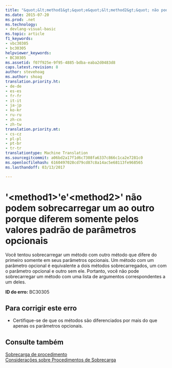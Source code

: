 ```yaml
---
title: "&quot;&lt;method1&gt;&quot;e&quot;&lt;method2&gt;&quot; não podem sobrecarregar um ao outro porque diferem somente pelos valores padrão de parâmetros opcionais | Documentos do Microsoft"
ms.date: 2015-07-20
ms.prod: .net
ms.technology:
- devlang-visual-basic
ms.topic: article
f1_keywords:
- vbc30305
- bc30305
helpviewer_keywords:
- BC30305
ms.assetid: f07f925e-9f95-4885-bdba-eaba2d0483d8
caps.latest.revision: 8
author: stevehoag
ms.author: shoag
translation.priority.ht:
- de-de
- es-es
- fr-fr
- it-it
- ja-jp
- ko-kr
- ru-ru
- zh-cn
- zh-tw
translation.priority.mt:
- cs-cz
- pl-pl
- pt-br
- tr-tr
translationtype: Machine Translation
ms.sourcegitcommit: a06bd2a17f1d6c7308fa6337c866c1ca2e7281c0
ms.openlocfilehash: 6160497028cd79cd87c8a14ac5e68113fe968565
ms.lasthandoff: 03/13/2017

---
```

# <a name="39ltmethod1gt39-and-39ltmethod2gt39-cannot-overload-each-other-because-they-differ-only-by-the-default-values-of-optional-parameters"></a>'&lt;method1&gt;'e'&lt;method2&gt;' não podem sobrecarregar um ao outro porque diferem somente pelos valores padrão de parâmetros opcionais
Você tentou sobrecarregar um método com outro método que difere do primeiro somente em seus parâmetros opcionais. Um método com um parâmetro opcional é equivalente a dois métodos sobrecarregados, um com o parâmetro opcional e outro sem ele. Portanto, você não pode sobrecarregar um método com uma lista de argumentos correspondentes a um deles.  
  
 **ID do erro:** BC30305  
  
## <a name="to-correct-this-error"></a>Para corrigir este erro  
  
-   Certifique-se de que os métodos são diferenciados por mais do que apenas os parâmetros opcionais.  
  
## <a name="see-also"></a>Consulte também  
 [Sobrecarga de procedimento](../../visual-basic/programming-guide/language-features/procedures/procedure-overloading.md)   
 [Considerações sobre Procedimentos de Sobrecarga](../../visual-basic/programming-guide/language-features/procedures/considerations-in-overloading-procedures.md)
